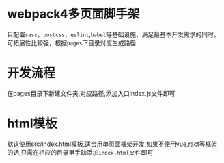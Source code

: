 # webpack4多页面脚手架

只配置`sass`，`postcss`，`eslint`,`babel`等基础设施，满足最基本开发需求的同时，可拓展性比较强，根据`pages`下目录对应生成路径

# 开发流程

在pages目录下新建文件夹,对应路径,添加入口index.js文件即可

# html模板

默认使用src/index.html模板,适合用单页面框架开发,如果不使用vue,ract等框架的话,只需在相应的目录里手动添加`index.html`文件即可
